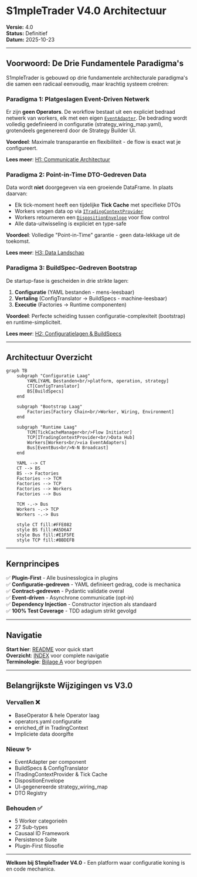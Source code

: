 # S1mpleTrader V4.0 Architectuur

**Versie:** 4.0  
**Status:** Definitief  
**Datum:** 2025-10-23

---

## Voorwoord: De Drie Fundamentele Paradigma's

S1mpleTrader is gebouwd op drie fundamentele architecturale paradigma's die samen een radicaal eenvoudig, maar krachtig systeem creëren:

### Paradigma 1: Platgeslagen Event-Driven Netwerk

Er zijn **geen Operators**. De workflow bestaat uit een expliciet bedraad netwerk van workers, elk met een eigen [`EventAdapter`](backend/assembly/event_adapter.py). De bedrading wordt volledig gedefinieerd in configuratie (strategy_wiring_map.yaml), grotendeels gegenereerd door de Strategy Builder UI.

**Voordeel**: Maximale transparantie en flexibiliteit - de flow is exact wat je configureert.

**Lees meer**: [H1: Communicatie Architectuur](H1_Communicatie_Architectuur.md)

### Paradigma 2: Point-in-Time DTO-Gedreven Data

Data wordt **niet** doorgegeven via een groeiende DataFrame. In plaats daarvan:
- Elk tick-moment heeft een tijdelijke **Tick Cache** met specifieke DTOs
- Workers vragen data op via [`ITradingContextProvider`](backend/core/interfaces/context_provider.py)
- Workers retourneren een [`DispositionEnvelope`](backend/shared_dtos/disposition_envelope.py) voor flow control
- Alle data-uitwisseling is expliciet en type-safe

**Voordeel**: Volledige "Point-in-Time" garantie - geen data-lekkage uit de toekomst.

**Lees meer**: [H3: Data Landschap](H3_Data_Landschap_Point_in_Time.md)

### Paradigma 3: BuildSpec-Gedreven Bootstrap

De startup-fase is gescheiden in drie strikte lagen:
1. **Configuratie** (YAML bestanden - mens-leesbaar)
2. **Vertaling** (ConfigTranslator → BuildSpecs - machine-leesbaar)
3. **Executie** (Factories → Runtime componenten)

**Voordeel**: Perfecte scheiding tussen configuratie-complexiteit (bootstrap) en runtime-simpliciteit.

**Lees meer**: [H2: Configuratielagen & BuildSpecs](H2_Configuratielagen_BuildSpecs.md)

---

## Architectuur Overzicht

```mermaid
graph TB
    subgraph "Configuratie Laag"
        YAML[YAML Bestanden<br/>platform, operation, strategy]
        CT[ConfigTranslator]
        BS[BuildSpecs]
    end
    
    subgraph "Bootstrap Laag"
        Factories[Factory Chain<br/>Worker, Wiring, Environment]
    end
    
    subgraph "Runtime Laag"
        TCM[TickCacheManager<br/>Flow Initiator]
        TCP[ITradingContextProvider<br/>Data Hub]
        Workers[Workers<br/>via EventAdapters]
        Bus[EventBus<br/>N-N Broadcast]
    end
    
    YAML --> CT
    CT --> BS
    BS --> Factories
    Factories --> TCM
    Factories --> TCP
    Factories --> Workers
    Factories --> Bus
    
    TCM -.-> Bus
    Workers -.-> TCP
    Workers -.-> Bus
    
    style CT fill:#FFE082
    style BS fill:#A5D6A7
    style Bus fill:#E1F5FE
    style TCP fill:#BBDEFB
```

---

## Kernprincipes

✅ **Plugin-First** - Alle businesslogica in plugins  
✅ **Configuratie-gedreven** - YAML definieert gedrag, code is mechanica  
✅ **Contract-gedreven** - Pydantic validatie overal  
✅ **Event-driven** - Asynchrone communicatie (opt-in)  
✅ **Dependency Injection** - Constructor injection als standaard  
✅ **100% Test Coverage** - TDD adagium strikt gevolgd

---

## Navigatie

**Start hier**: [README](README.md) voor quick start  
**Overzicht**: [INDEX](INDEX.md) voor complete navigatie  
**Terminologie**: [Bijlage A](Bijlage_A_Terminologie.md) voor begrippen

---

## Belangrijkste Wijzigingen vs V3.0

### Vervallen ❌
- BaseOperator & hele Operator laag
- operators.yaml configuratie
- enriched_df in TradingContext
- Impliciete data doorgifte

### Nieuw ✨
- EventAdapter per component
- BuildSpecs & ConfigTranslator
- ITradingContextProvider & Tick Cache
- DispositionEnvelope
- UI-gegenereerde strategy_wiring_map
- DTO Registry

### Behouden ✅
- 5 Worker categorieën
- 27 Sub-types
- Causaal ID Framework
- Persistence Suite
- Plugin-First filosofie

---

**Welkom bij S1mpleTrader V4.0** - Een platform waar configuratie koning is en code mechanica.